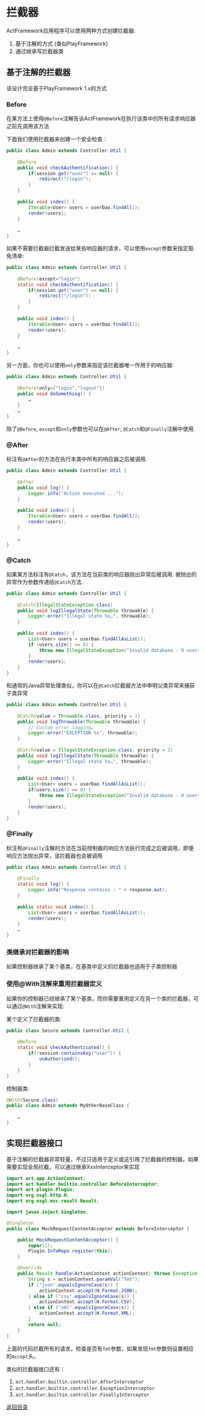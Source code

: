 # 拦截器

ActFramework应用程序可以使用两种方式创建拦截器:

1. 基于注解的方式 (类似PlayFramework)
1. 通过继承写拦截器类

## 基于注解的拦截器

该设计完全基于PlayFramework 1.x的方式

### Before

在某方法上使用`@Before`注解告诉ActFramework在执行该类中的所有请求响应器之前先调用该方法

下面我们使用拦截器来创建一个安全检查：

```java
public class Admin extends Controller.Util {
 
    @Before
    public void checkAuthentification() {
        if(session.get("user") == null) {
            redirect("/login");
        }
    }
 
    public void index() {
        Iterable<User> users = userDao.findAll();
        render(users);
    }
    
    …
}
```

如果不需要拦截器拦截发送给某些响应器的请求，可以使用`except`参数来指定豁免清单:

```java
public class Admin extends Controller.Util {
 
    @Before(except="login")
    static void checkAuthentification() {
        if(session.get("user") == null) {
            redirect("/login");
        }
    }
 
    public void index() {
        Iterable<User> users = userDao.findAll();
        render(users);
    }
 
    …
}
```

另一方面，你也可以使用`only`参数来指定该拦截器唯一作用于的响应器:

```java
public class Admin extends Controller.Util {
 
    @Before(only={"login","logout"})
    public void doSomething() {  
        …  
    }
    …
}
```

除了`@Before`, `except`和`only`参数也可以在`@After`, `@Catch`和`@Finally`注解中使用.

### @After

标注有`@After`的方法在执行本类中所有的响应器之后被调用.

```java
public class Admin extends Controller.Util {
 
    @After
    public void log() {
        Logger.info("Action executed ...");
    }
 
    public void index() {
        Iterable<User> users = userDao.findAll();
        render(users);
    }
 
    …
}
```

### @Catch

如果某方法标注有`@Catch`，该方法在当前类的响应器抛出异常后被调用. 被抛出的异常作为参数传递给`@Catch`方法.

```java
public class Admin extends Controller.Util {
	
    @Catch(IllegalStateException.class)
    public void logIllegalState(Throwable throwable) {
        Logger.error("Illegal state %s…", throwable);
    }
    
    public void index() {
        List<User> users = userDao.findAllAsList();
        if (users.size() == 0) {
            throw new IllegalStateException("Invalid database - 0 users");
        }
        render(users);
    }
}
```

和通常的Java异常处理类似，你可以在`@Catch`拦截器方法中申明父类异常来捕获子类异常

```java
public class Admin extends Controller.Util {
 
    @Catch(value = Throwable.class, priority = 1)
    public void logThrowable(Throwable throwable) {
        // Custom error logging…
        Logger.error("EXCEPTION %s", throwable);
    }
 
    @Catch(value = IllegalStateException.class, priority = 2)
    public void logIllegalState(Throwable throwable) {
        Logger.error("Illegal state %s…", throwable);
    }
 
    public void index() {
        List<User> users = userDao.findAllAsList();
        if(users.size() == 0) {
            throw new IllegalStateException("Invalid database - 0 users");
        }
        render(users);
    }
}
```

### @Finally

标注有`@Finally`注解的方法在当前控制器的响应方法执行完成之后被调用，即便响应方法抛出异常，该拦截器也会被调用

```java
public class Admin extends Controller.Util {
 
    @Finally
    static void log() {
        Logger.info("Response contains : " + response.out);
    }
 
    public static void index() {
        List<User> users = userDao.findAllAsList();
        render(users);
    }
    …
}
```

### 类继承对拦截器的影响

如果控制器继承了某个基类，在基类中定义的拦截器也适用于子类控制器

### 使用@With注解来重用拦截器定义

如果你的控制器已经继承了某个基类，而你需要重用定义在另一个类的拦截器，可以通过`@With`注解来实现:


某个定义了拦截器的类:

```java
public class Secure extends Controller.Util {
    
    @Before
    static void checkAuthenticated() {
        if(!session.containsKey("user")) {
            unAuthorized();
        }
    }
}    
```

控制器类:

```java
@With(Secure.class)
public class Admin extends MyOtherBaseClass {
    
    …
}
```

## 实现拦截器接口

基于注解的拦截器非常轻量，不过只适用于定义或这引用了拦截器的控制器。如果需要实现全局拦截，可以通过继承XxxInterceptor来实现

```java
import act.app.ActionContext;
import act.handler.builtin.controller.BeforeInterceptor;
import act.plugin.Plugin;
import org.osgl.http.H;
import org.osgl.mvc.result.Result;

import javax.inject.Singleton;

@Singleton
public class MockRequestContentAcceptor extends BeforeInterceptor {

    public MockRequestContentAcceptor() {
        super(1);
        Plugin.InfoRepo.register(this);
    }

    @Override
    public Result handle(ActionContext actionContext) throws Exception {
        String s = actionContext.paramVal("fmt");
        if ("json".equalsIgnoreCase(s)) {
            actionContext.accept(H.Format.JSON);
        } else if ("csv".equalsIgnoreCase(s)) {
            actionContext.accept(H.Format.CSV);
        } else if ("xml".equalsIgnoreCase(s)) {
            actionContext.accept(H.Format.XML);
        }
        return null;
    }
}

```

上面的代码拦截所有的请求，检查是否有`fmt`参数，如果发现`fmt`参数则设置相应的`Accept`头。

类似的拦截器接口还有：

1. `act.handler.builtin.controller.AfterInterceptor`
1. `act.handler.builtin.controller.ExceptionInterceptor`
1. `act.handler.builtin.controller.FinallyInterceptor`

[返回目录](index.md)